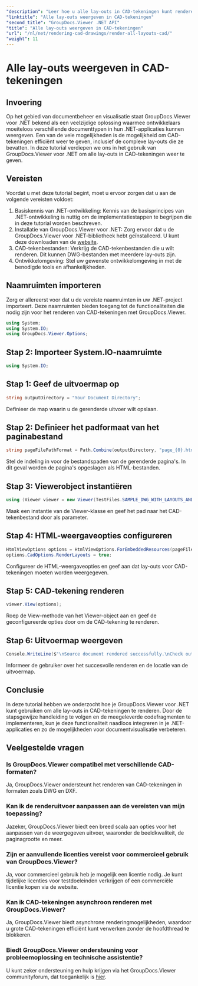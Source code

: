 ```yaml
---
"description": "Leer hoe u alle lay-outs in CAD-tekeningen kunt renderen met GroupDocs.Viewer voor .NET. Volg onze uitgebreide tutorial voor naadloze integratie."
"linktitle": "Alle lay-outs weergeven in CAD-tekeningen"
"second_title": "GroupDocs.Viewer .NET API"
"title": "Alle lay-outs weergeven in CAD-tekeningen"
"url": "/nl/net/rendering-cad-drawings/render-all-layouts-cad/"
"weight": 11
---
```


# Alle lay-outs weergeven in CAD-tekeningen

## Invoering
Op het gebied van documentbeheer en visualisatie staat GroupDocs.Viewer voor .NET bekend als een veelzijdige oplossing waarmee ontwikkelaars moeiteloos verschillende documenttypen in hun .NET-applicaties kunnen weergeven. Een van de vele mogelijkheden is de mogelijkheid om CAD-tekeningen efficiënt weer te geven, inclusief de complexe lay-outs die ze bevatten. In deze tutorial verdiepen we ons in het gebruik van GroupDocs.Viewer voor .NET om alle lay-outs in CAD-tekeningen weer te geven. 
## Vereisten
Voordat u met deze tutorial begint, moet u ervoor zorgen dat u aan de volgende vereisten voldoet:
1. Basiskennis van .NET-ontwikkeling: Kennis van de basisprincipes van .NET-ontwikkeling is nuttig om de implementatiestappen te begrijpen die in deze tutorial worden beschreven.
2. Installatie van GroupDocs.Viewer voor .NET: Zorg ervoor dat u de GroupDocs.Viewer voor .NET-bibliotheek hebt geïnstalleerd. U kunt deze downloaden van de [website](https://releases.groupdocs.com/viewer/net/).
3. CAD-tekenbestanden: Verkrijg de CAD-tekenbestanden die u wilt renderen. Dit kunnen DWG-bestanden met meerdere lay-outs zijn.
4. Ontwikkelomgeving: Stel uw gewenste ontwikkelomgeving in met de benodigde tools en afhankelijkheden.

## Naamruimten importeren
Zorg er allereerst voor dat u de vereiste naamruimten in uw .NET-project importeert. Deze naamruimten bieden toegang tot de functionaliteiten die nodig zijn voor het renderen van CAD-tekeningen met GroupDocs.Viewer.

```csharp
using System;
using System.IO;
using GroupDocs.Viewer.Options;
```
## Stap 2: Importeer System.IO-naamruimte
```csharp
using System.IO;
```
## Stap 1: Geef de uitvoermap op
```csharp
string outputDirectory = "Your Document Directory";
```
Definieer de map waarin u de gerenderde uitvoer wilt opslaan.
## Stap 2: Definieer het padformaat van het paginabestand
```csharp
string pageFilePathFormat = Path.Combine(outputDirectory, "page_{0}.html");
```
Stel de indeling in voor de bestandspaden van de gerenderde pagina's. In dit geval worden de pagina's opgeslagen als HTML-bestanden.
## Stap 3: Viewerobject instantiëren
```csharp
using (Viewer viewer = new Viewer(TestFiles.SAMPLE_DWG_WITH_LAYOUTS_AND_LAYERS))
```
Maak een instantie van de Viewer-klasse en geef het pad naar het CAD-tekenbestand door als parameter.
## Stap 4: HTML-weergaveopties configureren
```csharp
HtmlViewOptions options = HtmlViewOptions.ForEmbeddedResources(pageFilePathFormat);
options.CadOptions.RenderLayouts = true;
```
Configureer de HTML-weergaveopties en geef aan dat lay-outs voor CAD-tekeningen moeten worden weergegeven.
## Stap 5: CAD-tekening renderen
```csharp
viewer.View(options);
```
Roep de View-methode van het Viewer-object aan en geef de geconfigureerde opties door om de CAD-tekening te renderen.
## Stap 6: Uitvoermap weergeven
```csharp
Console.WriteLine($"\nSource document rendered successfully.\nCheck output in {outputDirectory}.");
```
Informeer de gebruiker over het succesvolle renderen en de locatie van de uitvoermap.

## Conclusie
In deze tutorial hebben we onderzocht hoe je GroupDocs.Viewer voor .NET kunt gebruiken om alle lay-outs in CAD-tekeningen te renderen. Door de stapsgewijze handleiding te volgen en de meegeleverde codefragmenten te implementeren, kun je deze functionaliteit naadloos integreren in je .NET-applicaties en zo de mogelijkheden voor documentvisualisatie verbeteren.
## Veelgestelde vragen
### Is GroupDocs.Viewer compatibel met verschillende CAD-formaten?
Ja, GroupDocs.Viewer ondersteunt het renderen van CAD-tekeningen in formaten zoals DWG en DXF.
### Kan ik de renderuitvoer aanpassen aan de vereisten van mijn toepassing?
Jazeker, GroupDocs.Viewer biedt een breed scala aan opties voor het aanpassen van de weergegeven uitvoer, waaronder de beeldkwaliteit, de paginagrootte en meer.
### Zijn er aanvullende licenties vereist voor commercieel gebruik van GroupDocs.Viewer?
Ja, voor commercieel gebruik heb je mogelijk een licentie nodig. Je kunt tijdelijke licenties voor testdoeleinden verkrijgen of een commerciële licentie kopen via de website.
### Kan ik CAD-tekeningen asynchroon renderen met GroupDocs.Viewer?
Ja, GroupDocs.Viewer biedt asynchrone renderingmogelijkheden, waardoor u grote CAD-tekeningen efficiënt kunt verwerken zonder de hoofdthread te blokkeren.
### Biedt GroupDocs.Viewer ondersteuning voor probleemoplossing en technische assistentie?
U kunt zeker ondersteuning en hulp krijgen via het GroupDocs.Viewer communityforum, dat toegankelijk is [hier](https://forum.groupdocs.com/c/viewer/9).